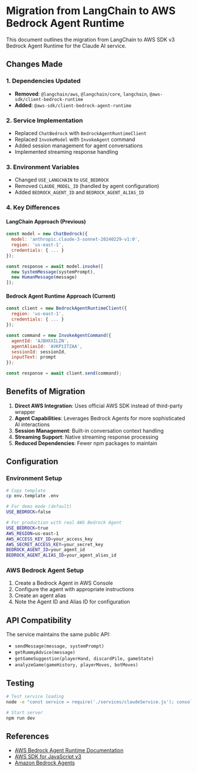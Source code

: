 # Migration from LangChain to AWS Bedrock Agent Runtime

This document outlines the migration from LangChain to AWS SDK v3 Bedrock Agent Runtime for the Claude AI service.

## Changes Made

### 1. Dependencies Updated
- **Removed**: `@langchain/aws`, `@langchain/core`, `langchain`, `@aws-sdk/client-bedrock-runtime`
- **Added**: `@aws-sdk/client-bedrock-agent-runtime`

### 2. Service Implementation
- Replaced `ChatBedrock` with `BedrockAgentRuntimeClient`
- Replaced `InvokeModel` with `InvokeAgent` command
- Added session management for agent conversations
- Implemented streaming response handling

### 3. Environment Variables
- Changed `USE_LANGCHAIN` to `USE_BEDROCK`
- Removed `CLAUDE_MODEL_ID` (handled by agent configuration)
- Added `BEDROCK_AGENT_ID` and `BEDROCK_AGENT_ALIAS_ID`

### 4. Key Differences

#### LangChain Approach (Previous)
```javascript
const model = new ChatBedrock({
  model: 'anthropic.claude-3-sonnet-20240229-v1:0',
  region: 'us-east-1',
  credentials: { ... }
});

const response = await model.invoke([
  new SystemMessage(systemPrompt),
  new HumanMessage(message)
]);
```

#### Bedrock Agent Runtime Approach (Current)
```javascript
const client = new BedrockAgentRuntimeClient({
  region: 'us-east-1',
  credentials: { ... }
});

const command = new InvokeAgentCommand({
  agentId: 'AJBHXXILZN',
  agentAliasId: 'AVKP1ITZAA',
  sessionId: sessionId,
  inputText: prompt
});

const response = await client.send(command);
```

## Benefits of Migration

1. **Direct AWS Integration**: Uses official AWS SDK instead of third-party wrapper
2. **Agent Capabilities**: Leverages Bedrock Agents for more sophisticated AI interactions
3. **Session Management**: Built-in conversation context handling
4. **Streaming Support**: Native streaming response processing
5. **Reduced Dependencies**: Fewer npm packages to maintain

## Configuration

### Environment Setup
```bash
# Copy template
cp env.template .env

# For demo mode (default)
USE_BEDROCK=false

# For production with real AWS Bedrock Agent
USE_BEDROCK=true
AWS_REGION=us-east-1
AWS_ACCESS_KEY_ID=your_access_key
AWS_SECRET_ACCESS_KEY=your_secret_key
BEDROCK_AGENT_ID=your_agent_id
BEDROCK_AGENT_ALIAS_ID=your_agent_alias_id
```

### AWS Bedrock Agent Setup
1. Create a Bedrock Agent in AWS Console
2. Configure the agent with appropriate instructions
3. Create an agent alias
4. Note the Agent ID and Alias ID for configuration

## API Compatibility

The service maintains the same public API:
- `sendMessage(message, systemPrompt)`
- `getRummyAdvice(message)`
- `getGameSuggestion(playerHand, discardPile, gameState)`
- `analyzeGame(gameHistory, playerMoves, botMoves)`

## Testing

```bash
# Test service loading
node -e "const service = require('./services/claudeService.js'); console.log('Service loaded:', service.isDemo ? 'Demo' : 'Production');"

# Start server
npm run dev
```

## References

- [AWS Bedrock Agent Runtime Documentation](https://docs.aws.amazon.com/sdk-for-javascript/v3/developer-guide/javascript_bedrock-agent-runtime_code_examples.html)
- [AWS SDK for JavaScript v3](https://docs.aws.amazon.com/AWSJavaScriptSDK/v3/latest/)
- [Amazon Bedrock Agents](https://docs.aws.amazon.com/bedrock/latest/userguide/agents.html) 